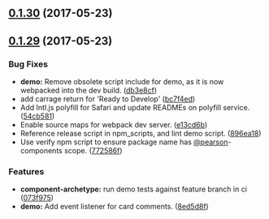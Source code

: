 <a name="0.1.30"></a>
## [0.1.30](https://github.com/Pearson-Higher-Ed/compare/v0.1.29...v0.1.30) (2017-05-23)



<a name="0.1.29"></a>
## [0.1.29](https://github.com/Pearson-Higher-Ed/compare/896ea18...v0.1.29) (2017-05-23)


### Bug Fixes

* **demo:** Remove obsolete script include for demo, as it is now webpacked into the dev build. ([db3e8cf](https://github.com/Pearson-Higher-Ed/commit/db3e8cf))
* add carrage return for 'Ready to Develop' ([bc7f4ed](https://github.com/Pearson-Higher-Ed/commit/bc7f4ed))
* Add Intl.js polyfill for Safari and update READMEs on polyfill service. ([54cb581](https://github.com/Pearson-Higher-Ed/commit/54cb581))
* Enable source maps for webpack dev server. ([e13cd6b](https://github.com/Pearson-Higher-Ed/commit/e13cd6b))
* Reference release script in npm_scripts, and lint demo script. ([896ea18](https://github.com/Pearson-Higher-Ed/commit/896ea18))
* Use verify npm script to ensure package name has [@pearson](https://github.com/pearson)-components scope. ([772586f](https://github.com/Pearson-Higher-Ed/commit/772586f))


### Features

* **component-archetype:** run demo tests against feature branch in ci ([073f975](https://github.com/Pearson-Higher-Ed/commit/073f975))
* **demo:** Add event listener for card comments. ([8ed5d8f](https://github.com/Pearson-Higher-Ed/commit/8ed5d8f))



